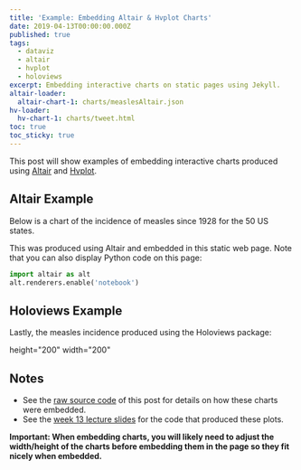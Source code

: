 ```yaml
---
title: 'Example: Embedding Altair & Hvplot Charts'
date: 2019-04-13T00:00:00.000Z
published: true
tags:
  - dataviz
  - altair
  - hvplot
  - holoviews
excerpt: Embedding interactive charts on static pages using Jekyll.
altair-loader:
  altair-chart-1: charts/measlesAltair.json
hv-loader:
  hv-chart-1: charts/tweet.html
toc: true
toc_sticky: true
---
```


This post will show examples of embedding interactive charts produced using [Altair](https://altair-viz.github.io) and [Hvplot](https://hvplot.pyviz.org/).

## Altair Example

Below is a chart of the incidence of measles since 1928 for the 50 US states.

<div id="altair-chart-1"></div>

This was produced using Altair and embedded in this static web page. Note that you can also display Python code on this page:

```python
import altair as alt
alt.renderers.enable('notebook')
```

## Holoviews Example


Lastly, the measles incidence produced using the Holoviews package:



<div id="hv-chart-1">height="200" width="200"</div>








## Notes

- See the [raw source code](https://raw.githubusercontent.com/nickhand/static-site-template/master/_posts/2019-04-13-measles-charts.md) of this post for details on how these charts were embedded.
- See the [week 13 lecture slides](https://github.com/MUSA-620-Fall-2019/week-13/blob/master/lecture-13.ipynb) for the code that produced these plots.

**Important: When embedding charts, you will likely need to adjust the width/height of the charts before embedding them in the page so they fit nicely when embedded.**
